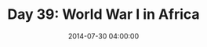 ---
permalink: /jekyll/update/2014/07/30/day39
redirect_to: http://arounddh.elotroalex.com/jekyll/update/2014/07/30/day39
layout: post
title:  "Day 39: World War I in Africa"
date:   2014-07-30 04:00:00
categories: jekyll update
---